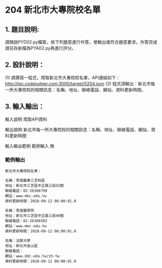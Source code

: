 # 204 新北市大專院校名單
## 1. 題目說明:
請開啟PYD02.py檔案，依下列題意進行作答，使輸出值符合題意要求。作答完成請另存新檔為PYA02.py再進行評分。

## 2. 設計說明：
(1) 請撰寫一程式，爬取新北市大專院校名單，API連結如下：http://tqc.codejudger.com:3000/target/5204.json
(2) 程式須輸出：新北市每一所大專院校的相關訊息：名稱、地址、聯絡電話、網站、資料更新時間。

## 3. 輸入輸出：
輸入說明
爬取API資料

輸出說明
新北市每一所大專院校的相關訊息：名稱、地址、聯絡電話、網站、資料更新時間

輸入輸出範例
範例輸入
無

### 範例輸出
```
新北市大專院校名單：

名稱：馬偕醫專三芝校區
地址：新北市三芝區中正路三段42號
聯絡電話：02-26366799
網站：www.mkc.edu.tw
資料更新時間：2018-09-12 06:00:01.0

名稱：馬偕醫學院
地址：新北市三芝區中正路三段46號
聯絡電話：02-26360303
網站：www.mmc.edu.tw
資料更新時間：2018-09-12 06:00:01.0

名稱：法鼓大學
地址：新北市金山區
聯絡電話：
網站：www.ddc.edu.tw/zh-tw
資料更新時間：2018-09-12 06:00:01.0
```
